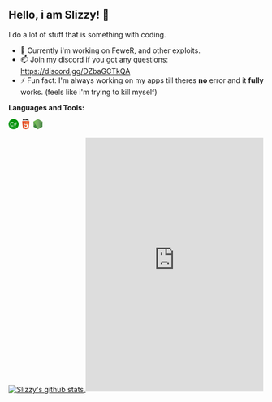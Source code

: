 ## Hello, i am Slizzy! 👋

I do a lot of stuff that is something with coding.

- 🌱 Currently i'm working on FeweR, and other exploits.
- 📫 Join my discord if you got any questions: https://discord.gg/DZbaGCTkQA
- ⚡ Fun fact: I'm always working on my apps till theres **no** error and it **fully** works.  (feels like i'm trying to kill myself)

**Languages and Tools:**

<code><img height="20" src="https://raw.githubusercontent.com/github/explore/80688e429a7d4ef2fca1e82350fe8e3517d3494d/topics/csharp/csharp.png"></code>
<code><img height="20" src="https://raw.githubusercontent.com/github/explore/80688e429a7d4ef2fca1e82350fe8e3517d3494d/topics/html/html.png"></code>
<code><img height="20" src="https://raw.githubusercontent.com/github/explore/80688e429a7d4ef2fca1e82350fe8e3517d3494d/topics/nodejs/nodejs.png"></code>

<a href="https://github.com/Slizzyy">
 <img align="center" src="https://github-readme-stats.vercel.app/api?username=Slizzyy&show_icons=true&theme=dark&line_height=27" alt="Slizzy's github stats"/>
</a>

<a href="https://github.com/Slizzyy">
 <iframe src="https://discord.com/widget?id=850461283240116305&theme=dark" width="350" height="500" allowtransparency="true" frameborder="0" sandbox="allow-popups allow-popups-to-escape-sandbox allow-same-origin allow-scripts"></iframe>
</a>

